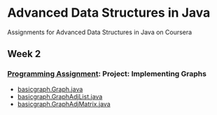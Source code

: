 # Advanced Data Structures in Java
Assignments for Advanced Data Structures in Java on Coursera

## Week 2 
### [Programming Assignment](https://github.com/akueisara/advanced-data-structures/blob/master/FirstProgrammingAssignment.pdf): Project: Implementing Graphs
* [basicgraph.Graph.java](https://github.com/akueisara/advanced-data-structures/blob/master/UCSDGraphs/src/basicgraph/Graph.java) </br>
* [basicgraph.GraphAdjList.java](https://github.com/akueisara/advanced-data-structures/blob/master/UCSDGraphs/src/basicgraph/GraphAdjList.java) </br>
* [basicgraph.GraphAdjMatrix.java](https://github.com/akueisara/advanced-data-structures/blob/master/UCSDGraphs/src/basicgraph/GraphAdjMatrix.java) </br>
